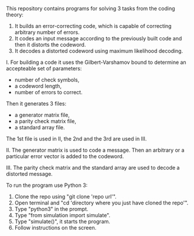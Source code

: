 This repository contains programs for solving 3 tasks from the coding theory:
1. It builds an error-correcting code, which is capable of correcting arbitrary number of errors.
2. It codes an input message according to the previously built code and then it distorts the codeword.
3. It decodes a distorted codeword using maximum likelihood decoding.

I. For building a code it uses the Gilbert-Varshamov bound to determine an accepteable set of parameters: 
- number of check symbols,
- a codeword length,
- number of errors to correct.

Then it generates 3 files: 
- a generator matrix file, 
- a parity check matrix file,
- a standard array file.

The 1st file is used in II, the 2nd and the 3rd are used in III.

II. The generator matrix is used to code a message. 
Then an arbitrary or a particular error vector is added to the codeword.

III. The parity check matrix and the standard array are used to decode a distorted message.

To run the program use Python 3:
1. Clone the repo using "git clone 'repo url'".
2. Open terminal and "cd 'directory where you just have cloned the repo'".
3. Type "python3" in the prompt.
4. Type "from simulation import simulate".
5. Type "simulate()", it starts the program.
6. Follow instructions on the screen.
